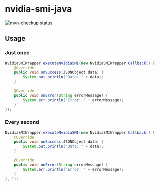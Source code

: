 # nvidia-smi-java

![mvn-checkup status](https://github.com/maifeeulasad/nvidia-smi-java/actions/workflows/mvn-checkup.yml/badge.svg)

## Usage
### Just once
```java
NvidiaSMIWrapper.executeNvidiaSMI(new NvidiaSMIWrapper.Callback() {
    @Override
    public void onSuccess(JSONObject data) {
        System.out.println("Data: " + data);
    }

    @Override
    public void onError(String errorMessage) {
        System.err.println("Error: " + errorMessage);
    }
});
```
### Every second
```java
NvidiaSMIWrapper.executeNvidiaSMI(new NvidiaSMIWrapper.Callback() {
    @Override
    public void onSuccess(JSONObject data) {
        System.out.println("Data: " + data);
    }

    @Override
    public void onError(String errorMessage) {
        System.err.println("Error: " + errorMessage);
    }
}, 1);
```